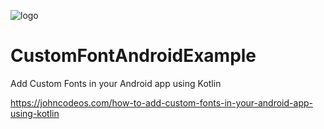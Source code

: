 ![logo](https://i.imgur.com/Dv73hCk.png)
# CustomFontAndroidExample
Add Custom Fonts in your Android app using Kotlin

https://johncodeos.com/how-to-add-custom-fonts-in-your-android-app-using-kotlin
